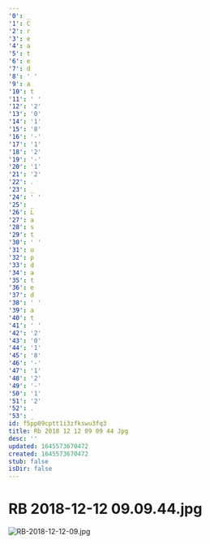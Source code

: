 ```yaml
---
'0': _
'1': C
'2': r
'3': e
'4': a
'5': t
'6': e
'7': d
'8': ' '
'9': a
'10': t
'11': ' '
'12': '2'
'13': '0'
'14': '1'
'15': '8'
'16': '-'
'17': '1'
'18': '2'
'19': '-'
'20': '1'
'21': '2'
'22': .
'23': _
'24': ' '
'25': _
'26': L
'27': a
'28': s
'29': t
'30': ' '
'31': u
'32': p
'33': d
'34': a
'35': t
'36': e
'37': d
'38': ' '
'39': a
'40': t
'41': ' '
'42': '2'
'43': '0'
'44': '1'
'45': '8'
'46': '-'
'47': '1'
'48': '2'
'49': '-'
'50': '1'
'51': '2'
'52': .
'53': _
id: f5pp09cptt1i3zfkswu3fq3
title: Rb 2018 12 12 09 09 44 Jpg
desc: ''
updated: 1645573670472
created: 1645573670472
stub: false
isDir: false
---
```


# RB 2018-12-12 09.09.44.jpg


![RB-2018-12-12-09.jpg](/assets/rb-2018-12-12-09-3wj9cxzcdtuf.jpg)

